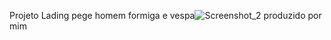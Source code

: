 Projeto Lading pege homem formiga e vespa![Screenshot_2](https://github.com/LucianoSBFrontEnd/homem-formiga/assets/159668628/64a176e2-1080-47a6-89ec-9e2a88a20f77)
produzido por mim
